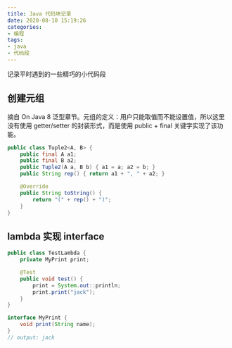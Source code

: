 ```yaml
---
title: Java 代码块记录
date: 2020-08-10 15:19:26
categories:
- 编程
tags:
- java
- 代码段
---
```


记录平时遇到的一些精巧的小代码段

## 创建元组

摘自 On Java 8 泛型章节。元组的定义：用户只能取值而不能设置值，所以这里没有使用 getter/setter 的封装形式，而是使用 public + final 关键字实现了该功能。

```java
public class Tuple2<A, B> {
    public final A a1;
    public final B a2;
    public Tuple2(A a, B b) { a1 = a; a2 = b; }
    public String rep() { return a1 + ", " + a2; }

    @Override
    public String toString() {
        return "(" + rep() + ")";
    }
}
```

## lambda 实现 interface

```java
public class TestLambda {
    private MyPrint print;

    @Test
    public void test() {
        print = System.out::println;
        print.print("jack");
    }
}

interface MyPrint {
    void print(String name);
}
// output: jack
```